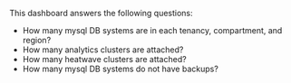 This dashboard answers the following questions:

- How many mysql DB systems are in each tenancy, compartment, and region?
- How many analytics clusters are attached?
- How many heatwave clusters are attached?
- How many mysql DB systems do not have backups?
